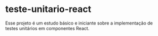 # teste-unitario-react
Esse projeto é um estudo básico e iniciante sobre a implementação de testes unitários em componentes React.
